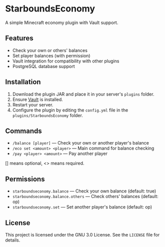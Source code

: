 # **StarboundsEconomy**

A simple Minecraft economy plugin with Vault support.

## **Features**

- Check your own or others' balances
- Set player balances (with permission)
- Vault integration for compatibility with other plugins
- PostgreSQL database support

## **Installation**

1. Download the plugin JAR and place it in your server's `plugins` folder.
2. Ensure [Vault](https://dev.bukkit.org/projects/vault) is installed.
3. Restart your server.
4. Configure the plugin by editing the `config.yml` file in the `plugins/StarboundsEconomy` folder.

## **Commands**

- `/balance [player]` — Check your own or another player's balance
- `/eco set <amount> <player>` — Main command for balance checking
- `/pay <player> <amount>` — Pay another player

[] means optional, <> means required.

## **Permissions**

- `starboundseconomy.balance` — Check your own balance (default: true)
- `starboundseconomy.balance.others` — Check others' balances (default: op)
- `starboundseconomy.set` — Set another player's balance (default: op)

## **License**

This project is licensed under the GNU 3.0 License. See the `LICENSE` file for details.
